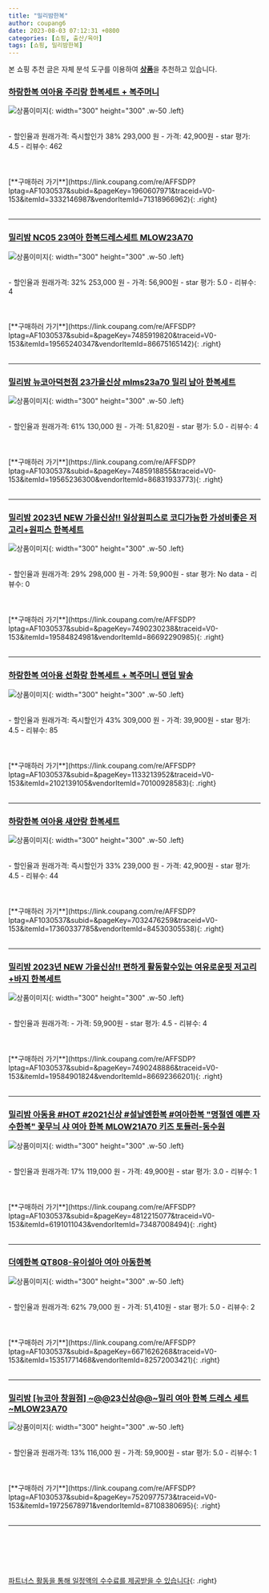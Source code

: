 ```yaml
---
title: "밀리밤한복"
author: coupang6
date: 2023-08-03 07:12:31 +0800
categories: [쇼핑, 출산/육아]
tags: [쇼핑, 밀리밤한복]
---
```


본 쇼핑 추천 글은 자체 분석 도구를 이용하여 [**상품**](https://link.coupang.com/a/bao1ui)을 추천하고 있습니다.

### [하랑한복 여아용 주리랑 한복세트 + 복주머니](https://link.coupang.com/re/AFFSDP?lptag=AF1030537&subid=&pageKey=1960607971&traceid=V0-153&itemId=3332146987&vendorItemId=71318966962)

![상품이미지](https://thumbnail8.coupangcdn.com/thumbnails/remote/230x230ex/image/retail/images/1941454152346282-7e8d9008-6701-4aa5-8007-88ec0a0b84f9.png){: width="300" height="300" .w-50 .left}


<br>
- 할인율과 원래가격: 즉시할인가 38%  293,000   원
- 가격: 42,900원
- star 평가: 4.5
- 리뷰수: 462
<br>
<br>
<br>
<br>
[**구매하러 가기**](https://link.coupang.com/re/AFFSDP?lptag=AF1030537&subid=&pageKey=1960607971&traceid=V0-153&itemId=3332146987&vendorItemId=71318966962){: .right}
<br>
<br>

---

### [밀리밤 NC05 23여아 한복드레스세트 MLOW23A70](https://link.coupang.com/re/AFFSDP?lptag=AF1030537&subid=&pageKey=7485919820&traceid=V0-153&itemId=19565240347&vendorItemId=86675165142)

![상품이미지](https://thumbnail7.coupangcdn.com/thumbnails/remote/230x230ex/image/vendor_inventory/c67d/d3006218649eb5368146a4c03b4d84e2ba3efe0cfd8eb6d58cc441eb14f1.jpg){: width="300" height="300" .w-50 .left}


<br>
- 할인율과 원래가격: 32%  253,000   원
- 가격: 56,900원
- star 평가: 5.0
- 리뷰수: 4
<br>
<br>
<br>
<br>
[**구매하러 가기**](https://link.coupang.com/re/AFFSDP?lptag=AF1030537&subid=&pageKey=7485919820&traceid=V0-153&itemId=19565240347&vendorItemId=86675165142){: .right}
<br>
<br>

---

### [밀리밤 뉴코아덕천점 23가을신상 mlms23a70 밀리 남아 한복세트](https://link.coupang.com/re/AFFSDP?lptag=AF1030537&subid=&pageKey=7485918855&traceid=V0-153&itemId=19565236300&vendorItemId=86831933773)

![상품이미지](https://thumbnail9.coupangcdn.com/thumbnails/remote/230x230ex/image/vendor_inventory/f611/418207257ba87d6638a6d82fa1aba7f25d0522b757ae3461f6d375478c69.jpg){: width="300" height="300" .w-50 .left}


<br>
- 할인율과 원래가격: 61%  130,000   원
- 가격: 51,820원
- star 평가: 5.0
- 리뷰수: 4
<br>
<br>
<br>
<br>
[**구매하러 가기**](https://link.coupang.com/re/AFFSDP?lptag=AF1030537&subid=&pageKey=7485918855&traceid=V0-153&itemId=19565236300&vendorItemId=86831933773){: .right}
<br>
<br>

---

### [밀리밤 2023년 NEW 가을신상!! 일상원피스로 코디가능한 가성비좋은 저고리+원피스 한복세트](https://link.coupang.com/re/AFFSDP?lptag=AF1030537&subid=&pageKey=7490230238&traceid=V0-153&itemId=19584824981&vendorItemId=86692290985)

![상품이미지](https://thumbnail10.coupangcdn.com/thumbnails/remote/230x230ex/image/vendor_inventory/efea/54602306fb48abeb90568771be38964404a1d3a0354e2fa43453e836bef3.jpeg){: width="300" height="300" .w-50 .left}


<br>
- 할인율과 원래가격: 29%  298,000   원
- 가격: 59,900원
- star 평가: No data
- 리뷰수: 0
<br>
<br>
<br>
<br>
[**구매하러 가기**](https://link.coupang.com/re/AFFSDP?lptag=AF1030537&subid=&pageKey=7490230238&traceid=V0-153&itemId=19584824981&vendorItemId=86692290985){: .right}
<br>
<br>

---

### [하랑한복 여아용 선화랑 한복세트 + 복주머니 랜덤 발송](https://link.coupang.com/re/AFFSDP?lptag=AF1030537&subid=&pageKey=1133213952&traceid=V0-153&itemId=2102139105&vendorItemId=70100928583)

![상품이미지](https://thumbnail7.coupangcdn.com/thumbnails/remote/230x230ex/image/retail/images/1827732637074187-5e9d2c62-3fa5-40f1-a9fb-b5354ec8f108.jpg){: width="300" height="300" .w-50 .left}


<br>
- 할인율과 원래가격: 즉시할인가 43%  309,000   원
- 가격: 39,900원
- star 평가: 4.5
- 리뷰수: 85
<br>
<br>
<br>
<br>
[**구매하러 가기**](https://link.coupang.com/re/AFFSDP?lptag=AF1030537&subid=&pageKey=1133213952&traceid=V0-153&itemId=2102139105&vendorItemId=70100928583){: .right}
<br>
<br>

---

### [하랑한복 여아용 새얀랑 한복세트](https://link.coupang.com/re/AFFSDP?lptag=AF1030537&subid=&pageKey=7032476259&traceid=V0-153&itemId=17360337785&vendorItemId=84530305538)

![상품이미지](https://thumbnail7.coupangcdn.com/thumbnails/remote/230x230ex/image/retail/images/5125317959304002-3958a779-f450-4e4d-a068-8b751a094875.jpg){: width="300" height="300" .w-50 .left}


<br>
- 할인율과 원래가격: 즉시할인가 33%  239,000   원
- 가격: 42,900원
- star 평가: 4.5
- 리뷰수: 44
<br>
<br>
<br>
<br>
[**구매하러 가기**](https://link.coupang.com/re/AFFSDP?lptag=AF1030537&subid=&pageKey=7032476259&traceid=V0-153&itemId=17360337785&vendorItemId=84530305538){: .right}
<br>
<br>

---

### [밀리밤 2023년 NEW 가을신상!! 편하게 활동할수있는 여유로운핏 저고리+바지 한복세트](https://link.coupang.com/re/AFFSDP?lptag=AF1030537&subid=&pageKey=7490248886&traceid=V0-153&itemId=19584901824&vendorItemId=86692366201)

![상품이미지](https://thumbnail7.coupangcdn.com/thumbnails/remote/230x230ex/image/vendor_inventory/b8ed/fab0245e5f60d0d04e4735046bb9536e5f84eec240701eb496e12a8bf626.jpeg){: width="300" height="300" .w-50 .left}


<br>
- 할인율과 원래가격: 
- 가격: 59,900원
- star 평가: 4.5
- 리뷰수: 4
<br>
<br>
<br>
<br>
[**구매하러 가기**](https://link.coupang.com/re/AFFSDP?lptag=AF1030537&subid=&pageKey=7490248886&traceid=V0-153&itemId=19584901824&vendorItemId=86692366201){: .right}
<br>
<br>

---

### [밀리밤 아동용 #HOT #2021신상 #설날엔한복 #여아한복 "명절엔 예쁜 자수한복" 꽃무늬 샤 여아 한복 MLOW21A70 키즈 토들러-동수원](https://link.coupang.com/re/AFFSDP?lptag=AF1030537&subid=&pageKey=4812215077&traceid=V0-153&itemId=6191011043&vendorItemId=73487008494)

![상품이미지](https://thumbnail6.coupangcdn.com/thumbnails/remote/230x230ex/image/vendor_inventory/c7c8/ea7648712498b6768d555ad14125f5f6a491457e8cfac21690deed5ed369.jpg){: width="300" height="300" .w-50 .left}


<br>
- 할인율과 원래가격: 17%  119,000   원
- 가격: 49,900원
- star 평가: 3.0
- 리뷰수: 1
<br>
<br>
<br>
<br>
[**구매하러 가기**](https://link.coupang.com/re/AFFSDP?lptag=AF1030537&subid=&pageKey=4812215077&traceid=V0-153&itemId=6191011043&vendorItemId=73487008494){: .right}
<br>
<br>

---

### [더예한복 QT808-유이설아 여아 아동한복](https://link.coupang.com/re/AFFSDP?lptag=AF1030537&subid=&pageKey=6671626268&traceid=V0-153&itemId=15351771468&vendorItemId=82572003421)

![상품이미지](https://thumbnail9.coupangcdn.com/thumbnails/remote/230x230ex/image/vendor_inventory/11fd/5c250b86da08c33c68c4087c20cbb47e7501e228631aae2a54cca505bee7.jpg){: width="300" height="300" .w-50 .left}


<br>
- 할인율과 원래가격: 62%  79,000   원
- 가격: 51,410원
- star 평가: 5.0
- 리뷰수: 2
<br>
<br>
<br>
<br>
[**구매하러 가기**](https://link.coupang.com/re/AFFSDP?lptag=AF1030537&subid=&pageKey=6671626268&traceid=V0-153&itemId=15351771468&vendorItemId=82572003421){: .right}
<br>
<br>

---

### [밀리밤 [뉴코아 창원점] ~@@23신상@@~밀리 여아 한복 드레스 세트 ~MLOW23A70](https://link.coupang.com/re/AFFSDP?lptag=AF1030537&subid=&pageKey=7520977573&traceid=V0-153&itemId=19725678971&vendorItemId=87108380695)

![상품이미지](https://thumbnail8.coupangcdn.com/thumbnails/remote/230x230ex/image/vendor_inventory/5abf/f2a18ca9ae96541eec49cc4b0ecd42ac4f9f82cac2012c967f0f33616f97.jpg){: width="300" height="300" .w-50 .left}


<br>
- 할인율과 원래가격: 13%  116,000   원
- 가격: 59,900원
- star 평가: 5.0
- 리뷰수: 1
<br>
<br>
<br>
<br>
[**구매하러 가기**](https://link.coupang.com/re/AFFSDP?lptag=AF1030537&subid=&pageKey=7520977573&traceid=V0-153&itemId=19725678971&vendorItemId=87108380695){: .right}
<br>
<br>

---
<br><br><br><br><br> [파트너스 활동을 통해 일정액의 수수료를 제공받을 수 있습니다](https://link.coupang.com/a/bao1ui){: .right}